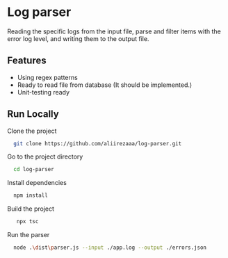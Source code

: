 
# Log parser

Reading the specific logs from the input file, parse and filter items with the error log level, and writing them to the output file.

## Features

- Using regex patterns
- Ready to read file from database (It should be implemented.)
- Unit-testing ready


## Run Locally

Clone the project

```bash
  git clone https://github.com/aliirezaaa/log-parser.git
```

Go to the project directory

```bash
  cd log-parser

```

Install dependencies

```bash
  npm install
```

Build the project

```bash
   npx tsc
```

Run the parser

```bash
  node .\dist\parser.js --input ./app.log --output ./errors.json  
```

